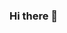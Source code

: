 ### Hi there 👋

<!--
**Memeena/Memeena** is a ✨ _special_ ✨ repository because its `README.md` (this file) appears on your GitHub profile.

Here are some ideas to get you started:

- 🔭 I’m currently working on HTML,CSS and JS
- 🌱 I’m currently **learning React**
- 👯 I’m looking to collaborate on Frontend Projects
- 🤔 I’m looking for help with Learning React
- 💬 Ask me about How to manage time with 2 superKids to upskill my career
- 📫 How to reach me: Github
- 😄 Pronouns: She/Her
- ⚡ Fun fact: Everyday is FUN with JS and kids around!
-->
